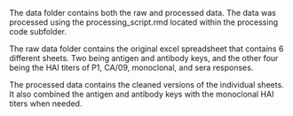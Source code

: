 The data folder contains both the raw and processed data. The data was processed using the processing_script.rmd located within the processing code subfolder. 

The raw data folder contains the original excel spreadsheet that contains 6 different sheets. Two being antigen and antibody keys, and the other four being the HAI titers of P1, CA/09, monoclonal, and sera responses. 

The processed data contains the cleaned versions of the individual sheets. It also combined the antigen and antibody keys with the monoclonal HAI titers when needed.
